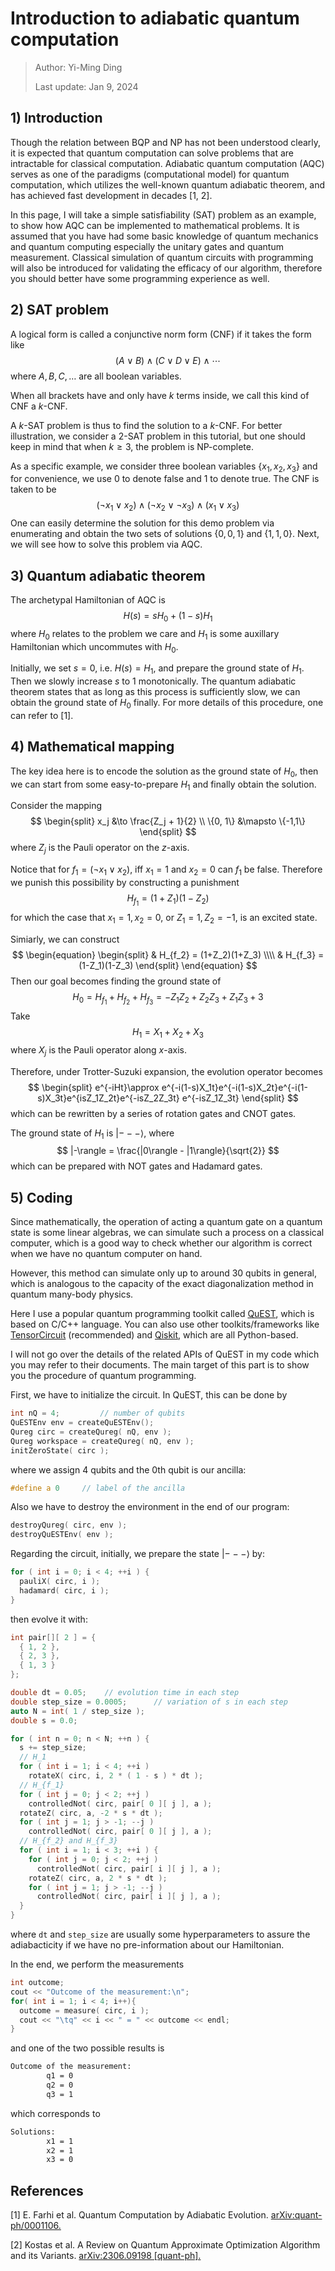# Introduction to adiabatic quantum computation

> Author: Yi-Ming Ding
>
> Last update: Jan 9, 2024

## 1) Introduction

Though the relation between BQP and NP has not been understood clearly, it is expected that quantum computation can solve problems that are intractable for classical computation. Adiabatic quantum computation (AQC) serves as one of the paradigms (computational model) for quantum computation, which utilizes the well-known quantum adiabatic theorem, and has achieved fast development in decades [1, 2].

In this page, I will take a simple satisfiability (SAT) problem as an example, to show how AQC can be implemented to mathematical problems. It is assumed that you have had some basic knowledge of quantum mechanics and quantum computing especially the unitary gates and quantum measurement. Classical simulation of quantum circuits with programming will also be introduced for validating the efficacy of our algorithm, therefore you should better have some programming experience as well. 

## 2) SAT problem

A logical form is called a conjunctive norm form (CNF) if it takes the form like
$$
(A\lor B)\land (C\lor D \lor E ) \land \cdots 
$$
where $A,B,C,\dots$ are all boolean variables. 

When all brackets have and only have $k$ terms inside, we call this kind of  CNF a $k$-CNF. 

A $k$-SAT problem is thus to find the solution to a $k$-CNF. For better illustration, we consider a 2-SAT problem in this tutorial, but one should keep in mind that when $k\ge 3$, the problem is NP-complete.

As a specific example, we consider three boolean variables $\{x_1,x_2,x_3\}$ and for convenience, we use 0 to denote false and 1 to denote true. The CNF is taken to be
$$
(\lnot x_1\lor x_2)\land (\lnot x_2\lor \lnot x_3)\land (x_1\lor x_3)
$$
One can easily determine the solution for this demo problem via enumerating and obtain the two sets of solutions $\{0,0,1\}$ and $\{1,1,0\}$. Next, we will see how to solve this problem via AQC.

## 3) Quantum adiabatic theorem

 The archetypal Hamiltonian of AQC is 
$$
H(s)=sH_0+(1-s)H_1
$$
where $H_0$ relates to the problem we care and $H_1$ is some auxillary Hamiltonian which uncommutes with $H_0$. 

Initially, we set $s=0$, i.e. $H(s)=H_1$, and prepare the ground state of $H_1$. Then we slowly increase $s$ to $1$ monotonically. The quantum adiabatic theorem states that as long as this process is sufficiently slow, we can obtain the ground state of $H_0$ finally. For more details of this procedure, one can refer to [1].

## 4) Mathematical mapping

The key idea here is to encode the solution as the ground state of $H_0$, then we can start from some easy-to-prepare $H_1$ and finally obtain the solution.

Consider the mapping
$$
\begin{split}
	x_j  &\to \frac{Z_j + 1}{2} \\
	\{0, 1\} &\mapsto \{-1,1\}
\end{split}
$$
where $Z_j$ is the Pauli operator on the $z$-axis.

Notice that for $f_1=(\lnot x_1\lor x_2)$, iff $x_1=1$ and $x_2=0$ can $f_1$ be false. Therefore we punish this possibility by constructing a punishment
$$
H_{f_1}=(1+Z_1)(1-Z_2)
$$
for which the case that $x_1=1,x_2=0$, or $Z_1=1,Z_2=-1$, is an excited state. 

Simiarly, we can construct
$$
\begin{equation}
\begin{split}
	& H_{f_2} = (1+Z_2)(1+Z_3) \\\\
	& H_{f_3} = (1-Z_1)(1-Z_3)
\end{split}
\end{equation}
$$
Then our goal becomes finding the ground state of 
$$
H_0=H_{f_1}+H_{f_2}+H_{f_3} =-Z_1Z_2+Z_2Z_3+Z_1Z_3 + 3
$$
Take
$$
H_1=X_1+X_2+X_3
$$
where $X_j$ is the Pauli operator along $x$-axis.

Therefore, under Trotter-Suzuki expansion, the evolution operator becomes
$$
\begin{split}
	e^{-iHt}\approx e^{-i(1-s)X_1t}e^{-i(1-s)X_2t}e^{-i(1-s)X_3t}e^{isZ_1Z_2t}e^{-isZ_2Z_3t} e^{-isZ_1Z_3t}
\end{split}
$$
which can be rewritten by a series of rotation gates and CNOT gates.

The ground state of $H_1$ is $|---\rangle$, where 
$$
|-\rangle = \frac{|0\rangle - |1\rangle}{\sqrt{2}}
$$
which can be prepared with NOT gates and Hadamard gates.

## 5) Coding

Since mathematically, the operation of acting a quantum gate on a quantum state is some linear algebras, we can simulate such a process on a classical computer, which is a good way to check whether our algorithm is correct when we have no quantum computer on hand. 

However, this method can simulate only up to around 30 qubits in general, which is analogous to the capacity of the exact diagonalization method in quantum many-body physics.

Here I use a popular quantum programming toolkit called [QuEST](https://quest.qtechtheory.org/), which is based on C/C++ language. You can also use other toolkits/frameworks like [TensorCircuit](https://github.com/tencent-quantum-lab/tensorcircuit) (recommended) and [Qiskit](https://www.ibm.com/quantum/qiskit), which are all Python-based. 

I will not go over the details of the related APIs of QuEST in my code which you may refer to their documents. The main target of this part is to show you the procedure of quantum programming. 

First, we have to initialize the circuit. In QuEST, this can be done by

```cpp
int nQ = 4;         // number of qubits
QuESTEnv env = createQuESTEnv();
Qureg circ = createQureg( nQ, env );
Qureg workspace = createQureg( nQ, env );
initZeroState( circ );
```

where we assign 4 qubits and the 0th qubit is our ancilla:

```cpp
#define a 0     // label of the ancilla
```

Also we have to destroy the environment in the end of our program:

```cpp
destroyQureg( circ, env );
destroyQuESTEnv( env );
```

Regarding the circuit, initially, we prepare the state $|---\rangle$ by:

```cpp
for ( int i = 0; i < 4; ++i ) {
  pauliX( circ, i );
  hadamard( circ, i );
}
```

then evolve it with:

```cpp
int pair[][ 2 ] = {
  { 1, 2 },
  { 2, 3 },
  { 1, 3 }
};

double dt = 0.05;    // evolution time in each step
double step_size = 0.0005;      // variation of s in each step
auto N = int( 1 / step_size );
double s = 0.0;

for ( int n = 0; n < N; ++n ) {
  s += step_size;
  // H_1
  for ( int i = 1; i < 4; ++i )
    rotateX( circ, i, 2 * ( 1 - s ) * dt );
  // H_{f_1}
  for ( int j = 0; j < 2; ++j )
    controlledNot( circ, pair[ 0 ][ j ], a );
  rotateZ( circ, a, -2 * s * dt );
  for ( int j = 1; j > -1; --j )
    controlledNot( circ, pair[ 0 ][ j ], a );
  // H_{f_2} and H_{f_3}
  for ( int i = 1; i < 3; ++i ) {
    for ( int j = 0; j < 2; ++j )
      controlledNot( circ, pair[ i ][ j ], a );
    rotateZ( circ, a, 2 * s * dt );
    for ( int j = 1; j > -1; --j )
      controlledNot( circ, pair[ i ][ j ], a );
  }
}
```

where ```dt``` and ```step_size``` are usually some hyperparameters to assure the adiabacticity if we have no pre-information about our Hamiltonian. 

In the end, we perform the measurements

```cpp
int outcome;
cout << "Outcome of the measurement:\n";
for( int i = 1; i < 4; i++){
  outcome = measure( circ, i );
  cout << "\tq" << i << " = " << outcome << endl;
}
```

and one of the two possible results is 

```bash
Outcome of the measurement:
        q1 = 0
        q2 = 0
        q3 = 1
```

which corresponds to 

```bash
Solutions:
        x1 = 1
        x2 = 1
        x3 = 0
```

## References

[1] E. Farhi et al. Quantum Computation by Adiabatic Evolution. [arXiv:quant-ph/0001106.](https://arxiv.org/abs/quant-ph/0001106)

[2] Kostas et al. A Review on Quantum Approximate Optimization Algorithm and its Variants. [arXiv:2306.09198 [quant-ph].](https://arxiv.org/abs/2306.09198)



